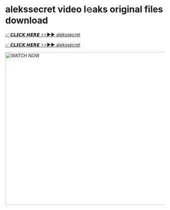# alekssecret video l𝚎aks original files download

<p><a href="https://mediafirer.com/alekssecret&ref=titik" rel="nofollow">✅ 𝘾𝙇𝙄𝘾𝙆 𝙃𝙀𝙍𝙀 ==►► alekssecret</a></p>

<p><a href="https://mediafirer.com/alekssecret&ref=titik" rel="nofollow">✅ 𝘾𝙇𝙄𝘾𝙆 𝙃𝙀𝙍𝙀 ==►► alekssecret</a></p>

<p><a rel="nofollow" title="WATCH NOW" href="https://mediafirer.com/alekssecret&ref=titik"><img border="alekssecret" height="480" width="854" title="WATCH NOW" alt="WATCH NOW" src="https://i.imgur.com/WiGg2rx.gif"></a></p>